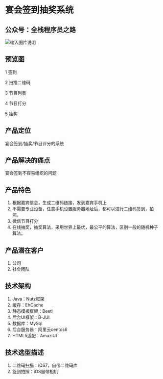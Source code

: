 # 宴会签到抽奖系统

## 公众号：全栈程序员之路
![输入图片说明](https://mp.weixin.qq.com/mp/qrcode?scene=10000004&size=102&__biz=MzIzMTE0NTE5Mg==&mid=2651421365&idx=1&sn=ec2b310f1888fca3560ba504af0077f5&send_time= "在这里输入图片标题")

## 预览图
1 签到

2 扫描二维码

3 节目列表

4 节目打分

5 抽奖


## 产品定位
宴会签到/抽奖/节目评分的系统

## 产品解决的痛点
宴会签到不容易组织的问题

## 产品特色
1. 根据嘉宾信息，生成二维码链接，发到嘉宾手机上
1. 不需要专业设备，任意手机设置服务器地址后，都可以进行二维码签到，拍照。
2. 微信节目打分
3. 在线抽奖，抽奖算法，采用世界上最优，最公平的算法，区别一般的随机种子算法。

## 产品潜在客户
1. 公司
2. 社会团队

## 技术架构
1. Java：Nutz框架
2. 缓存：EhCache
3. 静态模板框架：Beetl
4. 后台UI框架：B-JUI
5. 数据库：MySql
6. 后台服务器：阿里云centos6
7. HTML5适配：AmaziUI

## 技术选型描述
1. 二维码扫描：iOS7，自带二维码库
2. 签到拍照：iOS自带相机